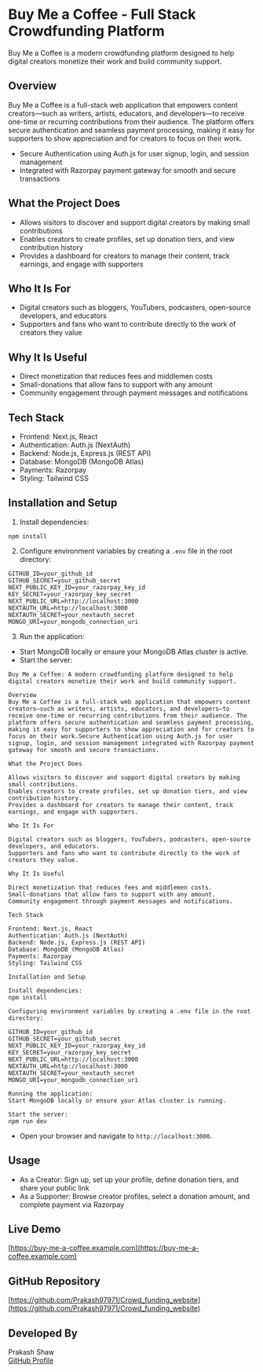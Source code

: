 # Buy Me a Coffee - Full Stack Crowdfunding Platform

Buy Me a Coffee is a modern crowdfunding platform designed to help digital creators monetize their work and build community support.

## Overview

Buy Me a Coffee is a full-stack web application that empowers content creators—such as writers, artists, educators, and developers—to receive one-time or recurring contributions from their audience. The platform offers secure authentication and seamless payment processing, making it easy for supporters to show appreciation and for creators to focus on their work.

- Secure Authentication using Auth.js for user signup, login, and session management
- Integrated with Razorpay payment gateway for smooth and secure transactions

## What the Project Does

- Allows visitors to discover and support digital creators by making small contributions
- Enables creators to create profiles, set up donation tiers, and view contribution history
- Provides a dashboard for creators to manage their content, track earnings, and engage with supporters

## Who It Is For

- Digital creators such as bloggers, YouTubers, podcasters, open-source developers, and educators
- Supporters and fans who want to contribute directly to the work of creators they value

## Why It Is Useful

- Direct monetization that reduces fees and middlemen costs
- Small-donations that allow fans to support with any amount
- Community engagement through payment messages and notifications

## Tech Stack

- Frontend: Next.js, React
- Authentication: Auth.js (NextAuth)
- Backend: Node.js, Express.js (REST API)
- Database: MongoDB (MongoDB Atlas)
- Payments: Razorpay
- Styling: Tailwind CSS

## Installation and Setup

1. Install dependencies:

```
npm install
```

2. Configure environment variables by creating a `.env` file in the root directory:

```
GITHUB_ID=your_github_id
GITHUB_SECRET=your_github_secret
NEXT_PUBLIC_KEY_ID=your_razorpay_key_id
KEY_SECRET=your_razorpay_key_secret
NEXT_PUBLIC_URL=http://localhost:3000
NEXTAUTH_URL=http://localhost:3000
NEXTAUTH_SECRET=your_nextauth_secret
MONGO_URI=your_mongodb_connection_uri
```

3. Run the application:

- Start MongoDB locally or ensure your MongoDB Atlas cluster is active.
- Start the server:

```
Buy Me a Coffee: A modern crowdfunding platform designed to help digital creators monetize their work and build community support.

Overview
Buy Me a Coffee is a full-stack web application that empowers content creators—such as writers, artists, educators, and developers—to receive one-time or recurring contributions from their audience. The platform offers secure authentication and seamless payment processing, making it easy for supporters to show appreciation and for creators to focus on their work.Secure Authentication using Auth.js for user signup, login, and session management integrated with Razorpay payment gateway for smooth and secure transactions.

What the Project Does

Allows visitors to discover and support digital creators by making small contributions.
Enables creators to create profiles, set up donation tiers, and view contribution history.
Provides a dashboard for creators to manage their content, track earnings, and engage with supporters.

Who It Is For

Digital creators such as bloggers, YouTubers, podcasters, open-source developers, and educators.
Supporters and fans who want to contribute directly to the work of creators they value.

Why It Is Useful

Direct monetization that reduces fees and middlemen costs.
Small-donations that allow fans to support with any amount.
Community engagement through payment messages and notifications.

Tech Stack

Frontend: Next.js, React
Authentication: Auth.js (NextAuth)
Backend: Node.js, Express.js (REST API)
Database: MongoDB (MongoDB Atlas)
Payments: Razorpay
Styling: Tailwind CSS

Installation and Setup

Install dependencies:
npm install

Configuring environment variables by creating a .env file in the root directory:

GITHUB_ID=your_github_id
GITHUB_SECRET=your_github_secret
NEXT_PUBLIC_KEY_ID=your_razorpay_key_id
KEY_SECRET=your_razorpay_key_secret
NEXT_PUBLIC_URL=http://localhost:3000
NEXTAUTH_URL=http://localhost:3000
NEXTAUTH_SECRET=your_nextauth_secret
MONGO_URI=your_mongodb_connection_uri

Running the application:
Start MongoDB locally or ensure your Atlas cluster is running.

Start the server:
npm run dev
```

- Open your browser and navigate to `http://localhost:3000`.

## Usage

- As a Creator: Sign up, set up your profile, define donation tiers, and share your public link
- As a Supporter: Browse creator profiles, select a donation amount, and complete payment via Razorpay

## Live Demo

[https://buy-me-a-coffee.example.com](https://buy-me-a-coffee.example.com)

## GitHub Repository

[https://github.com/Prakash97971/Crowd_funding_website](https://github.com/Prakash97971/Crowd_funding_website)

## Developed By

Prakash Shaw  
[GitHub Profile](https://github.com/Prakash97971)